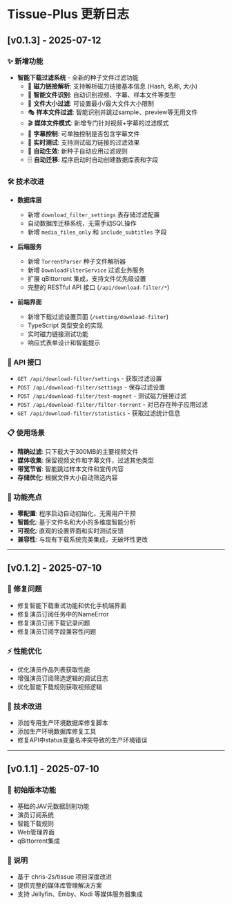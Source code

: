 # Tissue-Plus 更新日志

## [v0.1.3] - 2025-07-12

### ✨ 新增功能
- **智能下载过滤系统** - 全新的种子文件过滤功能
  - 🎯 **磁力链接解析**: 支持解析磁力链接基本信息 (Hash, 名称, 大小)
  - 🧠 **智能文件识别**: 自动识别视频、字幕、样本文件等类型
  - 📏 **文件大小过滤**: 可设置最小/最大文件大小限制
  - 🎭 **样本文件过滤**: 智能识别并跳过sample、preview等无用文件
  - 🎬 **媒体文件模式**: 新增专门针对视频+字幕的过滤模式
  - 📄 **字幕控制**: 可单独控制是否包含字幕文件
  - 🔧 **实时测试**: 支持测试磁力链接的过滤效果
  - 🚀 **自动生效**: 新种子自动应用过滤规则
  - 🗄️ **自动迁移**: 程序启动时自动创建数据库表和字段

### 🛠️ 技术改进
- **数据库层**
  - 新增 `download_filter_settings` 表存储过滤配置
  - 自动数据库迁移系统，无需手动SQL操作
  - 新增 `media_files_only` 和 `include_subtitles` 字段

- **后端服务**
  - 新增 `TorrentParser` 种子文件解析器
  - 新增 `DownloadFilterService` 过滤业务服务
  - 扩展 qBittorrent 集成，支持文件优先级设置
  - 完整的 RESTful API 接口 (`/api/download-filter/*`)

- **前端界面**
  - 新增下载过滤设置页面 (`/setting/download-filter`)
  - TypeScript 类型安全的实现
  - 实时磁力链接测试功能
  - 响应式表单设计和智能提示

### 🔧 API 接口
- `GET /api/download-filter/settings` - 获取过滤设置
- `POST /api/download-filter/settings` - 保存过滤设置
- `POST /api/download-filter/test-magnet` - 测试磁力链接过滤
- `POST /api/download-filter/filter-torrent` - 对已存在种子应用过滤
- `GET /api/download-filter/statistics` - 获取过滤统计信息

### 📋 使用场景
- **精确过滤**: 只下载大于300MB的主要视频文件
- **媒体收集**: 保留视频文件和字幕文件，过滤其他类型
- **带宽节省**: 智能跳过样本文件和宣传内容
- **存储优化**: 根据文件大小自动筛选内容

### 🎉 功能亮点
- **零配置**: 程序启动自动初始化，无需用户干预
- **智能化**: 基于文件名和大小的多维度智能分析
- **可视化**: 直观的设置界面和实时测试反馈
- **兼容性**: 与现有下载系统完美集成，无破坏性更改

---

## [v0.1.2] - 2025-07-10

### 🐛 修复问题
- 修复智能下载重试功能和优化手机端界面
- 修复演员订阅任务中的NameError
- 修复演员订阅下载记录问题
- 修复演员订阅字段兼容性问题

### ⚡ 性能优化
- 优化演员作品列表获取性能
- 增强演员订阅筛选逻辑的调试日志
- 优化智能下载规则获取视频逻辑

### 🔧 技术改进
- 添加专用生产环境数据库修复脚本
- 添加生产环境数据库修复工具
- 修复API中status变量名冲突导致的生产环境错误

---

## [v0.1.1] - 2025-07-10

### 🎯 初始版本功能
- 基础的JAV元数据刮削功能
- 演员订阅系统
- 智能下载规则
- Web管理界面
- qBittorrent集成

### 📝 说明
- 基于 chris-2s/tissue 项目深度改进
- 提供完整的媒体库管理解决方案
- 支持 Jellyfin、Emby、Kodi 等媒体服务器集成